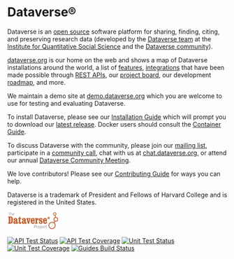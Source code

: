 Dataverse&#174;
===============

Dataverse is an [open source][] software platform for sharing, finding, citing, and preserving research data (developed by the [Dataverse team](https://dataverse.org/about) at the [Institute for Quantitative Social Science](https://iq.harvard.edu/) and the [Dataverse community][]).

[dataverse.org][] is our home on the web and shows a map of Dataverse installations around the world, a list of [features][], [integrations][] that have been made possible through [REST APIs][], our [project board][], our development [roadmap][], and more.

We maintain a demo site at [demo.dataverse.org][] which you are welcome to use for testing and evaluating Dataverse.

To install Dataverse, please see our [Installation Guide][] which will prompt you to download our [latest release][]. Docker users should consult the [Container Guide][].

To discuss Dataverse with the community, please join our [mailing list][], participate in a [community call][], chat with us at [chat.dataverse.org][], or attend our annual [Dataverse Community Meeting][].

We love contributors! Please see our [Contributing Guide][] for ways you can help.

Dataverse is a trademark of President and Fellows of Harvard College and is registered in the United States.

[![Dataverse Project logo](src/main/webapp/resources/images/dataverseproject_logo.jpg "Dataverse Project")](http://dataverse.org)

[![API Test Status](https://jenkins.dataverse.org/buildStatus/icon?job=IQSS-dataverse-develop&subject=API%20Test%20Status)](https://jenkins.dataverse.org/job/IQSS-dataverse-develop/)
[![API Test Coverage](https://img.shields.io/jenkins/coverage/jacoco?jobUrl=https%3A%2F%2Fjenkins.dataverse.org%2Fjob%2FIQSS-dataverse-develop&label=API%20Test%20Coverage)](https://jenkins.dataverse.org/job/IQSS-dataverse-develop/ws/target/coverage-it/index.html)
[![Unit Test Status](https://github.com/IQSS/dataverse/actions/workflows/maven_unit_test.yml/badge.svg?branch=develop)](https://github.com/IQSS/dataverse/actions/workflows/maven_unit_test.yml)
[![Unit Test Coverage](https://img.shields.io/coveralls/github/IQSS/dataverse?label=Unit%20Test%20Coverage)](https://coveralls.io/github/IQSS/dataverse?branch=develop)
[![Guides Build Status](https://github.com/IQSS/dataverse/actions/workflows/guides_build_sphinx.yml/badge.svg)](https://github.com/IQSS/dataverse/actions/workflows/guides_build_sphinx.yml)

[dataverse.org]: https://dataverse.org
[demo.dataverse.org]: https://demo.dataverse.org
[Dataverse community]: https://dataverse.org/developers
[Installation Guide]: https://guides.dataverse.org/en/latest/installation/index.html
[latest release]: https://github.com/IQSS/dataverse/releases
[Container Guide]: https://guides.dataverse.org/en/latest/container/index.html
[features]: https://dataverse.org/software-features
[project board]: https://github.com/orgs/IQSS/projects/34
[roadmap]: https://www.iq.harvard.edu/roadmap-dataverse-project
[integrations]: https://dataverse.org/integrations
[REST APIs]: https://guides.dataverse.org/en/latest/api/index.html
[Contributing Guide]: CONTRIBUTING.md
[mailing list]: https://groups.google.com/group/dataverse-community
[community call]: https://dataverse.org/community-calls
[chat.dataverse.org]: https://chat.dataverse.org
[Dataverse Community Meeting]: https://dataverse.org/events
[open source]: LICENSE.md
